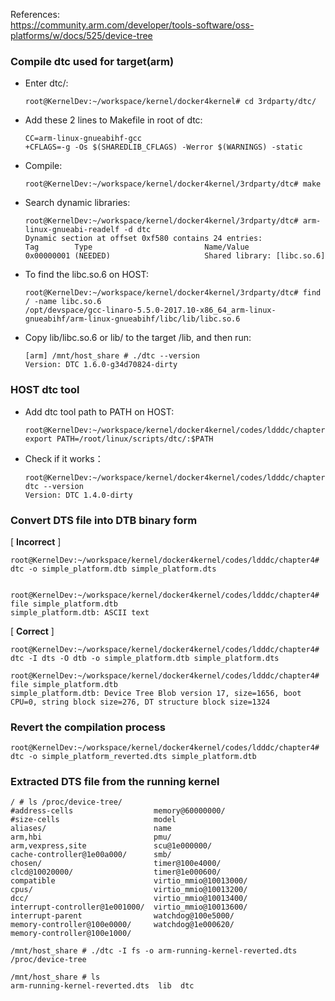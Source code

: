 References:  
https://community.arm.com/developer/tools-software/oss-platforms/w/docs/525/device-tree

### __Compile dtc used for target(arm)__
- Enter dtc/:  
    ```
    root@KernelDev:~/workspace/kernel/docker4kernel# cd 3rdparty/dtc/
    ```

- Add these 2 lines to Makefile in root of dtc:
    ```
    CC=arm-linux-gnueabihf-gcc
    +CFLAGS=-g -Os $(SHAREDLIB_CFLAGS) -Werror $(WARNINGS) -static
    ```

- Compile:
    ```
    root@KernelDev:~/workspace/kernel/docker4kernel/3rdparty/dtc# make
    ```

- Search dynamic libraries:
    ```
    root@KernelDev:~/workspace/kernel/docker4kernel/3rdparty/dtc# arm-linux-gnueabi-readelf -d dtc
    Dynamic section at offset 0xf580 contains 24 entries:
    Tag        Type                         Name/Value
    0x00000001 (NEEDED)                     Shared library: [libc.so.6]
    ```

- To find the libc.so.6 on HOST:
    ```
    root@KernelDev:~/workspace/kernel/docker4kernel/3rdparty/dtc# find / -name libc.so.6
    /opt/devspace/gcc-linaro-5.5.0-2017.10-x86_64_arm-linux-gnueabihf/arm-linux-gnueabihf/libc/lib/libc.so.6
    ```

- Copy lib/libc.so.6 or lib/ to the target /lib, and then run:
    ```
    [arm] /mnt/host_share # ./dtc --version
    Version: DTC 1.6.0-g34d70824-dirty
    ```

### __HOST dtc tool__  
- Add dtc tool path to PATH on HOST:
    ```
    root@KernelDev:~/workspace/kernel/docker4kernel/codes/ldddc/chapter4# export PATH=/root/linux/scripts/dtc/:$PATH
    ```
- Check if it works：
    ```
    root@KernelDev:~/workspace/kernel/docker4kernel/codes/ldddc/chapter4# dtc --version
    Version: DTC 1.4.0-dirty
    ```

### __Convert DTS file into DTB binary form__

[ **Incorrect** ]  
```
root@KernelDev:~/workspace/kernel/docker4kernel/codes/ldddc/chapter4# dtc -o simple_platform.dtb simple_platform.dts


root@KernelDev:~/workspace/kernel/docker4kernel/codes/ldddc/chapter4# file simple_platform.dtb
simple_platform.dtb: ASCII text
```

[ **Correct** ]  
```
root@KernelDev:~/workspace/kernel/docker4kernel/codes/ldddc/chapter4# dtc -I dts -O dtb -o simple_platform.dtb simple_platform.dts

root@KernelDev:~/workspace/kernel/docker4kernel/codes/ldddc/chapter4# file simple_platform.dtb
simple_platform.dtb: Device Tree Blob version 17, size=1656, boot CPU=0, string block size=276, DT structure block size=1324
```
### __Revert the compilation process__
```
root@KernelDev:~/workspace/kernel/docker4kernel/codes/ldddc/chapter4# dtc -o simple_platform_reverted.dts simple_platform.dtb
```

### __Extracted DTS file from the running kernel__
```
/ # ls /proc/device-tree/
#address-cells                  memory@60000000/
#size-cells                     model
aliases/                        name
arm,hbi                         pmu/
arm,vexpress,site               scu@1e000000/
cache-controller@1e00a000/      smb/
chosen/                         timer@100e4000/
clcd@10020000/                  timer@1e000600/
compatible                      virtio_mmio@10013000/
cpus/                           virtio_mmio@10013200/
dcc/                            virtio_mmio@10013400/
interrupt-controller@1e001000/  virtio_mmio@10013600/
interrupt-parent                watchdog@100e5000/
memory-controller@100e0000/     watchdog@1e000620/
memory-controller@100e1000/

/mnt/host_share # ./dtc -I fs -o arm-running-kernel-reverted.dts /proc/device-tree

/mnt/host_share # ls
arm-running-kernel-reverted.dts  lib  dtc
```
